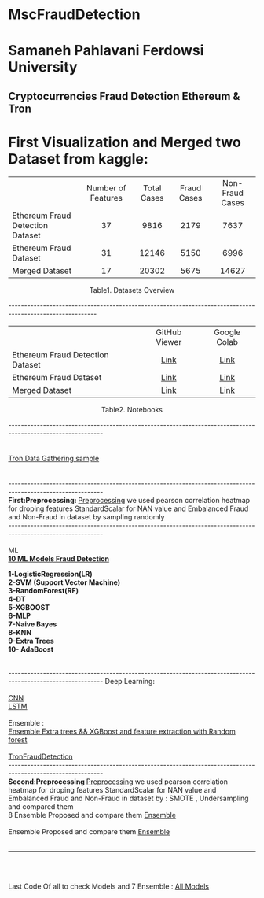 # MscFraudDetection
# Samaneh Pahlavani  Ferdowsi University

Cryptocurrencies Fraud Detection
Ethereum &  Tron
----------------------------------------------------------------------------------------------------------
# First Visualization and Merged two Dataset from kaggle:
<div style="text-align:center;" align="center">
	<table style="text-align:center;border-collapse:collapse;">
		<th>
			<td>Number of Features</td>
			<td>Total Cases</td>
			<td>Fraud Cases</td>
			<td>Non-Fraud Cases</td>
		</th>
		<tr>
			<td style="text-align:left;">Ethereum Fraud Detection Dataset</td>
			<td>37</td>
			<td>9816</td>
			<td>2179</td>
			<td>7637</td>
		</tr>
		<tr>
			<td style="text-align:left;">Ethereum Fraud Dataset</td>
			<td>31</td>
			<td>12146</td>
			<td>5150</td>
			<td>6996</td>
		</tr>
		<tr>
			<td style="text-align:left;">Merged Dataset</td>
			<td>17</td>
			<td>20302</td>
			<td>5675</td>
			<td>14627</td>
		</tr>
	</table>
	<p>Table1. Datasets Overview</p>
</div>
----------------------------------------------------------------------------------------------------------
<div style="text-align:center;" align="center">
	<table style="text-align:center;border-collapse:collapse;">
		<th>
			<td>GitHub Viewer</td>
 			<td>Google Colab</td>		</th>
		<tr>
			<td style="text-align:left;">Ethereum Fraud Detection Dataset</td>
			<td><a href="https://github.com/samanehPahlavani/MscFraudDetection/blob/main/EtherVisualizeDataset1.ipynb">Link</a></td>
 			<td><a href="https://colab.research.google.com/drive/1SuK3Bw8veeJiXQWI9Oefqa7y8c84QDWk?usp=sharing">Link</a></td>		</tr>
		<tr>
			<td style="text-align:left;">Ethereum Fraud Dataset</td>
			<td><a href="https://github.com/samanehPahlavani/MscFraudDetection/blob/main/EtherVisualizeDataset2.ipynb">Link</a></td>
 			<td><a href="https://colab.research.google.com/drive/1zT9MQqqaODbGqTq5A8diZMLVwtMTkMgR?usp=sharing">Link</a></td>		</tr>
		<tr>
			<td style="text-align:left;">Merged Dataset</td>
			<td><a href="https://github.com/samanehPahlavani/MscFraudDetection/blob/main/EtherMerged3.ipynb">Link</a></td>
 			<td><a href="https://colab.research.google.com/drive/1Y-nTpQtTDLI7_n2dvWlyg5En_F3rh4_o?usp=sharing">Link</a></td>		</tr>
	</table>
	<p>Table2. Notebooks</p>
</div>
------------------------------------------------------------------------------------------------------------
<br><br><br>
<a href="https://github.com/samanehPahlavani/MscFraudDetection/blob/main/TronDataGatheringSample" target="_blank"> Tron Data Gathering sample </a>
<br><br><br>
------------------------------------------------------------------------------------------------------------
<br>
<b>First:Preprocessing: </b> 
<a href="https://github.com/samanehPahlavani/MscFraudDetection/blob/main/EthereumPreprocessing.ipynb" target="_blank">Preprocessing</a>
we used pearson correlation heatmap for droping features 
StandardScalar for NAN value
and Embalanced Fraud and Non-Fraud in dataset by sampling randomly
<br>
------------------------------------------------------------------------------------------------------------
<br> <br>
ML   
<br>
<strong>   <a href="https://github.com/samanehPahlavani/MscFraudDetection/blob/main/LastEtereumModelsC.ipynb" target="_blank"> 10 ML Models Fraud Detection </a>

1-LogisticRegression(LR)<br>
2-SVM (Support Vector Machine)<br>
3-RandomForest(RF)<br>
4-DT<br>
5-XGBOOST<br>
6-MLP<br>
7-Naive Bayes<br>
8-KNN<br>
9-Extra Trees<br>
10- AdaBoost<br>

 
</strong>
<br>
------------------------------------------------------------------------------------------------------------
Deep Learning: <br><br>
<a href="https://github.com/samanehPahlavani/MscFraudDetection/blob/main/LastEtereumCNN.ipynb" target="_blank">CNN </a> <br>
<a href="https://github.com/samanehPahlavani/MscFraudDetection/blob/main/LastEtereumLSTMDeep.ipynb" target="_blank">LSTM </a> <br> <br>
Ensemble : <br>
<a href="https://github.com/samanehPahlavani/MscFraudDetection/blob/main/EnsembleBestModels.ipynb" target="_blank"> Ensemble Extra trees && XGBoost and feature extraction with Random forest </a> <br> <br>
<a href="https://github.com/samanehPahlavani/MscFraudDetection/blob/main/TronFraudDetection.ipynb" target="_blank" > TronFraudDetection </a> <br>
------------------------------------------------------------------------------------------------------------
<br>
<b>Second:Preprocessing </b> 
<a href="https://github.com/samanehPahlavani/MscFraudDetection/blob/main/PreprocessingEther.ipynb" target="_blank">Preprocessing</a>
we used pearson correlation heatmap for droping features 
StandardScalar for NAN value
and Embalanced Fraud and Non-Fraud in dataset by : SMOTE , Undersampling and compared them
<br>
8 Ensemble Proposed and compare them  <a href="https://github.com/samanehPahlavani/MscFraudDetection/blob/main/ML%26%26EnsembleLastEtereumModels.ipynb" target="_blank"> Ensemble</a> <br> <br>
Ensemble Proposed and compare them  <a href="https://github.com/samanehPahlavani/MscFraudDetection/blob/main/checkensembleproposedmodels.ipynb" target="_blank"> Ensemble</a> <br> <br>

------------------------------------------------------------------------------------------------------------
<br> <br>

Last Code Of all to check Models and 7 Ensemble : <a href="https://github.com/samanehPahlavani/MscFraudDetection/blob/main/TEST.ipynb" target="_blank">  All Models</a>
